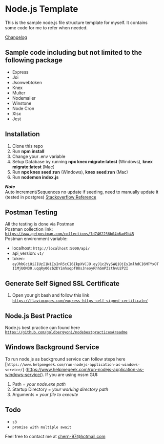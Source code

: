 # Node.js Template

This is the sample node.js file structure template for myself. It contains some code for me to refer when needed.

[Changelog](CHANGELOG.md)

## Sample code including but not limited to the following package

- Express
- Joi
- Jsonwebtoken
- Knex
- Multer
- Nodemailer
- Winstone
- Node Cron
- Xlsx
- Jest

## Installation

1. Clone this repo
2. Run **npm install**
3. Change your .env variable
4. Setup Database by running **npx knex migrate:latest** (Windows), **knex migrate:latest** (Mac)
5. Run **npx knex seed:run** (Windows), **knex seed:run** (Mac)
6. Run **nodemon index.js**

**_Note_** \
Auto increment/Sequences no update if seeding, need to manually update it (tested in postgres)
[Stackoverflow Reference](https://stackoverflow.com/questions/8745051/postgres-manually-alter-sequence)

## Postman Testing

All the testing is done via Postman \
Postman collection link: [`https://www.getpostman.com/collections/7d7462236b04b6ad9b45`](https://www.getpostman.com/collections/7d7462236b04b6ad9b45) \
Postman environment variable:

- localhost: `http://localhost:5000/api/`
- api_version: `v1/`
- token: `eyJhbGciOiJIUzI1NiIsInR5cCI6IkpXVCJ9.eyJ1c2VySWQiOjEsImlhdCI6MTYxOTI1MjU0M30.uqqRy06zb2DYimhsqpf8UsJneoyRhhSmPZzthvU2P2I`

## Generate Self Signed SSL Certificate

1. Open your git bash and follow this link [`https://flaviocopes.com/express-https-self-signed-certificate/`](https://flaviocopes.com/express-https-self-signed-certificate/)

## Node.js Best Practice

Node.js best practice can found here [`https://github.com/goldbergyoni/nodebestpractices#readme`](https://github.com/goldbergyoni/nodebestpractices#readme)

## Windows Background Service

To run node.js as background service can follow steps here [`https://www.helpmegeek.com/run-nodejs-application-as-windows-service/`] (https://www.helpmegeek.com/run-nodejs-application-as-windows-service/). 
If you are using nssm GUI:
1. Path = _your node.exe path_
2. Startup Directory = _your working directory path_
2. Arguments = _your file to execute_

## Todo

- `s3`
- `promise with multiple await`

Feel free to contact me at chern-97@hotmail.com
